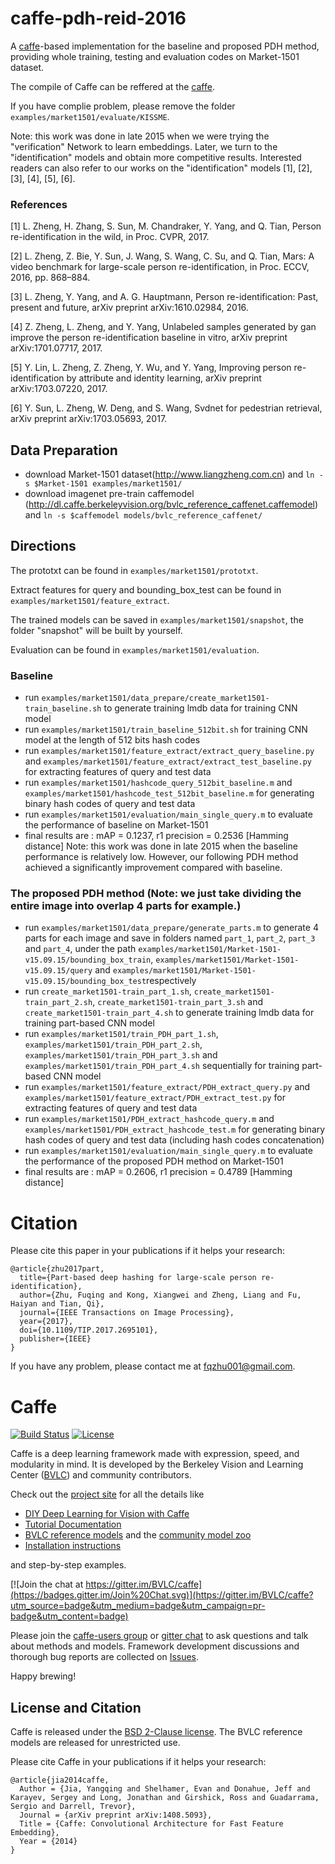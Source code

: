 # caffe-pdh-reid-2016

A [caffe](https://github.com/BVLC/caffe)-based implementation for the baseline and proposed PDH method, providing whole training, testing and evaluation codes on Market-1501 dataset.

The compile of Caffe can be reffered at the [caffe](https://github.com/BVLC/caffe).

If you have complie problem, please remove the folder `examples/market1501/evaluate/KISSME`.

Note: this work was done in late 2015 when we were trying the "verification" Network to learn embeddings. Later, we turn to the "identification" models and obtain more competitive results. Interested readers can also refer to our works on the "identification" models [1], [2], [3], [4], [5], [6].

### References

[1] L. Zheng, H. Zhang, S. Sun, M. Chandraker, Y. Yang, and Q. Tian, Person re-identification in the wild, in Proc. CVPR, 2017.

[2] L. Zheng, Z. Bie, Y. Sun, J. Wang, S. Wang, C. Su, and Q. Tian, Mars: A video benchmark for large-scale person re-identification, in Proc. ECCV, 2016, pp. 868–884.

[3] L. Zheng, Y. Yang, and A. G. Hauptmann, Person re-identification: Past, present and future, arXiv preprint arXiv:1610.02984, 2016.

[4] Z. Zheng, L. Zheng, and Y. Yang, Unlabeled samples generated by gan improve the person re-identification baseline in vitro, arXiv preprint arXiv:1701.07717, 2017.

[5] Y. Lin, L. Zheng, Z. Zheng, Y. Wu, and Y. Yang, Improving person re-identification by attribute and identity learning, arXiv preprint arXiv:1703.07220, 2017.

[6] Y. Sun, L. Zheng, W. Deng, and S. Wang, Svdnet for pedestrian retrieval, arXiv preprint arXiv:1703.05693, 2017.

## Data Preparation
- download Market-1501 dataset(http://www.liangzheng.com.cn) and `ln -s $Market-1501 examples/market1501/`
- download imagenet pre-train caffemodel (http://dl.caffe.berkeleyvision.org/bvlc_reference_caffenet.caffemodel) and `ln -s $caffemodel models/bvlc_reference_caffenet/`

## Directions

The prototxt can be found in `examples/market1501/prototxt`.

Extract features for query and bounding_box_test can be found in `examples/market1501/feature_extract`.

The trained models can be saved in `examples/market1501/snapshot`, the folder "snapshot" will be built by yourself.

Evaluation can be found in `examples/market1501/evaluation`.



### Baseline
- run `examples/market1501/data_prepare/create_market1501-train_baseline.sh` to generate training lmdb data for training CNN model
- run `examples/market1501/train_baseline_512bit.sh` for training CNN model at the length of 512 bits hash codes
- run `examples/market1501/feature_extract/extract_query_baseline.py` and `examples/market1501/feature_extract/extract_test_baseline.py` for extracting features of query and test data
- run `examples/market1501/hashcode_query_512bit_baseline.m` and `examples/market1501/hashcode_test_512bit_baseline.m` for generating binary hash codes of query and test data
- run `examples/market1501/evaluation/main_single_query.m` to evaluate the performance of baseline on Market-1501
- final results are : mAP = 0.1237, r1 precision = 0.2536 [Hamming distance] Note: this work was done in late 2015 when the baseline performance is relatively low. However, our following PDH method achieved a significantly improvement compared with baseline.

### The proposed PDH method (Note: we just take dividing the entire image into overlap 4 parts for example.)
- run `examples/market1501/data_prepare/generate_parts.m` to generate 4 parts for each image and save in folders named `part_1`, `part_2`, `part_3` and `part_4`, under the path `examples/market1501/Market-1501-v15.09.15/bounding_box_train`, `examples/market1501/Market-1501-v15.09.15/query` and `examples/market1501/Market-1501-v15.09.15/bounding_box_test`respectively
- run `create_market1501-train_part_1.sh`, `create_market1501-train_part_2.sh`, `create_market1501-train_part_3.sh` and `create_market1501-train_part_4.sh` to generate training lmdb data for training part-based CNN model 
- run `examples/market1501/train_PDH_part_1.sh`, `examples/market1501/train_PDH_part_2.sh`, `examples/market1501/train_PDH_part_3.sh` and `examples/market1501/train_PDH_part_4.sh` sequentially for training part-based CNN model
- run `examples/market1501/feature_extract/PDH_extract_query.py` and `examples/market1501/feature_extract/PDH_extract_test.py` for extracting features of query and test data
- run `examples/market1501/PDH_extract_hashcode_query.m` and `examples/market1501/PDH_extract_hashcode_test.m` for generating binary hash codes of query and test data (including hash codes concatenation)
- run `examples/market1501/evaluation/main_single_query.m` to evaluate the performance of the proposed PDH method on Market-1501
- final results are : mAP = 0.2606, r1 precision = 0.4789 [Hamming distance]

# Citation
Please cite this paper in your publications if it helps your research:
```
@article{zhu2017part,
  title={Part-based deep hashing for large-scale person re-identification},
  author={Zhu, Fuqing and Kong, Xiangwei and Zheng, Liang and Fu, Haiyan and Tian, Qi},
  journal={IEEE Transactions on Image Processing},
  year={2017},
  doi={10.1109/TIP.2017.2695101},
  publisher={IEEE}
}
```

If you have any problem, please contact me at fqzhu001@gmail.com.


# Caffe

[![Build Status](https://travis-ci.org/BVLC/caffe.svg?branch=master)](https://travis-ci.org/BVLC/caffe)
[![License](https://img.shields.io/badge/license-BSD-blue.svg)](LICENSE)

Caffe is a deep learning framework made with expression, speed, and modularity in mind.
It is developed by the Berkeley Vision and Learning Center ([BVLC](http://bvlc.eecs.berkeley.edu)) and community contributors.

Check out the [project site](http://caffe.berkeleyvision.org) for all the details like

- [DIY Deep Learning for Vision with Caffe](https://docs.google.com/presentation/d/1UeKXVgRvvxg9OUdh_UiC5G71UMscNPlvArsWER41PsU/edit#slide=id.p)
- [Tutorial Documentation](http://caffe.berkeleyvision.org/tutorial/)
- [BVLC reference models](http://caffe.berkeleyvision.org/model_zoo.html) and the [community model zoo](https://github.com/BVLC/caffe/wiki/Model-Zoo)
- [Installation instructions](http://caffe.berkeleyvision.org/installation.html)

and step-by-step examples.

[![Join the chat at https://gitter.im/BVLC/caffe](https://badges.gitter.im/Join%20Chat.svg)](https://gitter.im/BVLC/caffe?utm_source=badge&utm_medium=badge&utm_campaign=pr-badge&utm_content=badge)

Please join the [caffe-users group](https://groups.google.com/forum/#!forum/caffe-users) or [gitter chat](https://gitter.im/BVLC/caffe) to ask questions and talk about methods and models.
Framework development discussions and thorough bug reports are collected on [Issues](https://github.com/BVLC/caffe/issues).

Happy brewing!

## License and Citation

Caffe is released under the [BSD 2-Clause license](https://github.com/BVLC/caffe/blob/master/LICENSE).
The BVLC reference models are released for unrestricted use.

Please cite Caffe in your publications if it helps your research:

    @article{jia2014caffe,
      Author = {Jia, Yangqing and Shelhamer, Evan and Donahue, Jeff and Karayev, Sergey and Long, Jonathan and Girshick, Ross and Guadarrama, Sergio and Darrell, Trevor},
      Journal = {arXiv preprint arXiv:1408.5093},
      Title = {Caffe: Convolutional Architecture for Fast Feature Embedding},
      Year = {2014}
    }
